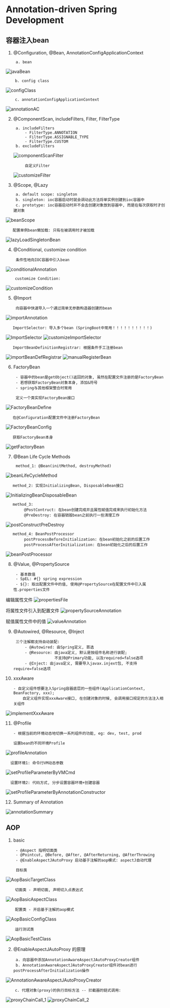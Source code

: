 # Annotation-driven Spring Development

## 容器注入bean


1. @Configuration, @Bean, AnnotationConfigApplicationContext
    
        a. bean
![javaBean](imagePool/annotation-driven/javaBean.png)
    
        b. config class
![configClass](imagePool/annotation-driven/configClass.png)

        c. annotationConfigApplicationContext
![annotationAC](imagePool/annotation-driven/annotationAC.png)


2. @ComponentScan, includeFilters, Filter, FilterType

        a. includeFilters
            - FilterType.ANNOTATION
            - FilterType.ASSIGNABLE_TYPE
            - FilterType.CUSTOM
        b. excludeFilters
    ![componentScanFilter](imagePool/annotation-driven/componentScanFilter.png)

            自定义Filter
    ![customizeFilter](imagePool/annotation-driven/customizeFilter.png)
        

3. @Scope, @Lazy

        a. default scope: singleton
        b. singleton: ioc容器启动时就会调动此方法将单实例创建到ioc容器中
        c. prototype: ioc容器启动时并不会去创建对象放到容器中, 而是在每次获取时才创建对象

![beanScope](imagePool/annotation-driven/beanScope.png)

       配置单例bean懒加载: 只有在被调用时才被加载
![lazyLoadSingletonBean](imagePool/annotation-driven/lazyLoadSingletonBean.png)


4. @Conditional, customize condition
        
        条件性地向IOC容器中引入bean
![conditionalAnnotation](imagePool/annotation-driven/conditionalAnnotation.pnga)
        
        customize Condition:
![customizeCondition](imagePool/annotation-driven/customizeCondition.png)


5. @Import
        
        向容器中快速导入一个通过简单无参数构造器创建的bean
![importAnnotation](imagePool/annotation-driven/importAnnotation.png)
        
       ImportSelector: 导入多个bean (SpringBoot中常用！！！！！！！！！！)
![ImportSelector](imagePool/annotation-driven/ImportSelector.png)
![customizeImportSelector](imagePool/annotation-driven/customizeImportSelector.png)

       ImportBeanDefinitionRegistrar: 根据条件手工注册bean
![importBeanDefRegistrar](imagePool/annotation-driven/importBeanDefRegistrar.png)
![manualRegisterBean](imagePool/annotation-driven/manualRegisterBean.png)


6. FactoryBean<T>

        - 容器中的bean是getObject()返回的对象, 虽然在配置文件注册的是FactoryBean
        - 若想获取FactoryBean对象本身, 添加&符号
        - spring与其他框架整合时常用

        定义一个类实现FactoryBean接口
![FactoryBeanDefine](imagePool/annotation-driven/FactoryBeanDefine.png)
        
       在@Configuration配置文件中注册FactoryBean
![FactoryBeanConfig](imagePool/annotation-driven/FactoryBeanConfig.png)

       获取FactoryBean本身
![getFactoryBean](imagePool/annotation-driven/getFactoryBean.png)


7. @Bean Life Cycle Methods

        method_1: @Bean(initMethod, destroyMethod)
![beanLifeCycleMethod](imagePool/annotation-driven/beanAnnotationLifeCycleMethod.png)

       method_2: 实现InitializingBean, DisposableBean接口
![InitializingBeanDisposableBean](imagePool/annotation-driven/implementInitializingBeanDisposableBean.png)
    
       method_3: 
            @PostContruct: 在bean创建完成并且属性赋值完成来执行初始化方法
            @PreDestroy: 在容器销毁bean之前执行一些清理工作
![postConstructPreDestroy](imagePool/annotation-driven/postConstructPreDestroy.png)

       method_4: BeanPostProcessor
            postProcessBeforeInitialization: 在bean初始化之前的后置工作
            postProcessAfterInitialization: 在bean初始化之后的后置工作
![beanPostProcessor](imagePool/annotation-driven/beanPostProcessor.png)


8. @Value, @PropertySource
    
        - 基本数值
        - SpEL: #{} spring expression
        - ${}: 取出配置文件中的值, 使用@PropertySource在配置文件中引入属性.properties文件

编辑属性文件
![propertiesFile](imagePool/annotation-driven/propertiesFile.png)

将属性文件引入到配置文件
![propertySourceAnnotation](imagePool/annotation-driven/propertySourceAnnotation.png)

赋值属性文件中的值
![valueAnnotation](imagePool/annotation-driven/valueAnnotation.png)


9. @Autowired, @Resource, @Inject
        
        三个注解都支持自动装配:
            - @Autowired: 由Spring定义, 首选
            - @Resource: 由java定义, 默认是按组件名称进行装配;
                         不支持@Primary功能, 以及required=false选项
            - @Inject: 由java定义, 需要导入javax.injext包, 不支持require=false选项
            

10. xxxAware

        - 自定义组件想要注入Spring容器底层的一些组件(ApplicationContext, BeanFactory, xxx);
            自定义组件实现xxxAware接口, 在创建对象的时候, 会调用接口规定的方法注入相关组件
![implementXxxAware](imagePool/annotation-driven/implementXxxAware)


11. @Profile

        - 根据当前的环境动态地切换一系列组件的功能, eg: dev, test, prod
        
        设置bean的不同环境Profile
![profileAnnotation](imagePool/annotation-driven/profileAnnotation.png)
        
      设置环境1: 命令行VM动态参数
![setProfileParameterByVMCmd](imagePool/annotation-driven/setProfileParameterByVMCmd.png)
        
      设置环境2: 代码方式, 分步设置容器环境+创建容器
![setProfileParameterByAnnotationConstructor](imagePool/annotation-driven/setProfileParameterByAnnotationConstructor.png)


12. Summary of Annotation

![annotationSummary](imagePool/annotation-driven/annotationSummary.png)


## AOP

1. basic
            
        - @Aspect 指明切面类
        - @Pointcut, @Before, @After, @AfterReturning, @AfterThrowing
        - @EnableAspectJAutoProxy 启动基于注解的aop模式: aspectJ自动代理
        
        目标类
![AopBasicTargetClass](imagePool/annotation-driven/AopBasicTargetClass.png)
        
        切面类 - 声明切面, 声明切入点表达式
![AopBasicAspectClass](imagePool/annotation-driven/AopBasicAspectClass.png)        
        
        配置类 - 开启基于注解的aop模式
![AopBasicConfigClass](imagePool/annotation-driven/AopBasicConfigClass.png)   
        
        运行测试类
![AopBasicTestClass](imagePool/annotation-driven/AopBasicTestClass.png)   


2. @EnableAspectJAutoProxy 的原理

        a. 向容器中添加AnnotationAwareAspectJAutoProxyCreator组件
        b. AnnotationAwareAspectJAutoProxyCreator组件对bean进行postProcessAfterInitialization操作
![AnnotationAwareAspectJAutoProxyCreator](imagePool/annotation-driven/AnnotationAwareAspectJAutoProxyCreator.png)
        
        c. 代理对象(proxy)的执行目标方法 -- 拦截器的链式调用:
![proxyChainCall_1](imagePool/annotation-driven/proxyChainCall_1.png)
![proxyChainCall_2](imagePool/annotation-driven/proxyChainCall_2.png)
